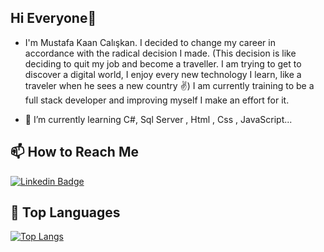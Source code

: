 ## Hi Everyone👋


- I'm Mustafa Kaan Calışkan. I decided to change my career in accordance with the radical decision I made. (This decision is like deciding to quit my job and become a traveller. I am trying to get to discover a digital world, I enjoy every new technology I learn, like a traveler when he sees a new country :v:) I am currently training to be a full stack developer and improving myself I make an effort for it.

- 🌱 I’m currently learning C#, Sql Server , Html , Css , JavaScript...

## 📫 How to Reach Me


[![Linkedin Badge](https://img.shields.io/badge/MKaanCaliskan-follow%20on%20linkedin-blue?style=for-the-badge&logo=linkedin)](https://www.linkedin.com/in/mustafakaancaliskan1995/)

## 📌 Top Languages

[![Top Langs](https://github-readme-stats.vercel.app/api/top-langs/?username=MKaanCaliskan&layout=compact&theme=react)](https://github.com/MKaanCaliskan/github-readme-stats)
<!--
**MKaanCaliskan/MKaanCaliskan** is a ✨ _special_ ✨ repository because its `README.md` (this file) appears on your GitHub profile.

Here are some ideas to get you started:

- 🔭 I’m currently working on ...
- 🌱 I’m currently learning ...
- 👯 I’m looking to collaborate on ...
- 🤔 I’m looking for help with ...
- 💬 Ask me about ...
- 📫 How to reach me: ...
- 😄 Pronouns: ...
- ⚡ Fun fact: ...
-->
